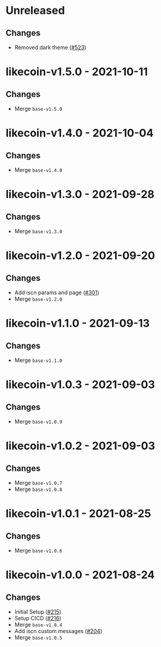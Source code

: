 # Unreleased
## Changes
- Removed dark theme ([\#523](https://github.com/forbole/big-dipper-2.0-cosmos/issues/523))

# likecoin-v1.5.0 - 2021-10-11
## Changes
- Merge `base-v1.5.0`

# likecoin-v1.4.0 - 2021-10-04
## Changes
- Merge `base-v1.4.0`

# likecoin-v1.3.0 - 2021-09-28
## Changes
- Merge `base-v1.3.0`

# likecoin-v1.2.0 - 2021-09-20
## Changes
- Add iscn params and page ([\#301](https://github.com/forbole/big-dipper-2.0-cosmos/issues/301))
- Merge `base-v1.2.0`

# likecoin-v1.1.0 - 2021-09-13
## Changes
- Merge `base-v1.1.0`

# likecoin-v1.0.3 - 2021-09-03
## Changes
- Merge `base-v1.0.9`

# likecoin-v1.0.2 - 2021-09-03
## Changes
- Merge `base-v1.0.7`
- Merge `base-v1.0.8`

# likecoin-v1.0.1 - 2021-08-25
## Changes
- Merge `base-v1.0.6`

# likecoin-v1.0.0 - 2021-08-24
## Changes
- Initial Setup ([\#215](https://github.com/forbole/big-dipper-2.0-cosmos/issues/215))
- Setup CICD ([\#216](https://github.com/forbole/big-dipper-2.0-cosmos/issues/216))
- Merge `base-v1.0.4`
- Add iscn custom messages ([\#204](https://github.com/forbole/big-dipper-2.0-cosmos/issues/204))
- Merge `base-v1.0.5`
